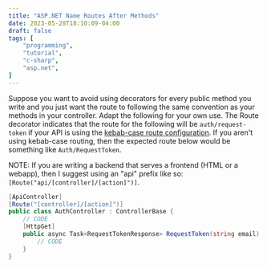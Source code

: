 ```yaml
---
title: "ASP.NET Name Routes After Methods"
date: 2023-05-28T18:10:09-04:00
draft: false
tags: [
    "programming",
    "tutorial",
    "c-sharp",
    "asp.net",
]
---
```


Suppose you want to avoid using decorators for every public method you write and you just want the route to following the same convention as your methods in your controller.
Adapt the following for your own use. The Route decorator indicates that the route for the following will be `auth/request-token` if your API is using the [kebab-case route configuration](/posts/aspnet-kebab-case-routes). If you aren't using kebab-case routing, then the expected route below would be something like `Auth/RequestToken`.

NOTE: If you are writing a backend that serves a frontend (HTML or a webapp), then I suggest using an "api" prefix like so: `[Route("api/[controller]/[action]")]`.

```cs
[ApiController]
[Route("[controller]/[action]")]
public class AuthController : ControllerBase {
    // CODE
    [HttpGet]
    public async Task<RequestTokenResponse> RequestToken(string email) {
        // CODE
    }
}
```
